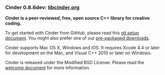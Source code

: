 ### Cinder 0.8.6dev: [libcinder.org](http://libcinder.org)

**Cinder is a peer-reviewed, free, open source C++ library for creative coding.**

To get started with Cinder from GitHub, please read this [git setup document](http://libcinder.org/docs/welcome/GitSetup.html). You might also prefer one of our [pre-packaged downloads](http://libcinder.org/download/).

Cinder supports Mac OS X, Windows and iOS. It requires Xcode 4.4 or later for development on the Mac, and Visual C++ 2010 or later on Windows.

Cinder is released under the Modified BSD License. Please read the [welcome document](Welcome.html) for more information.
